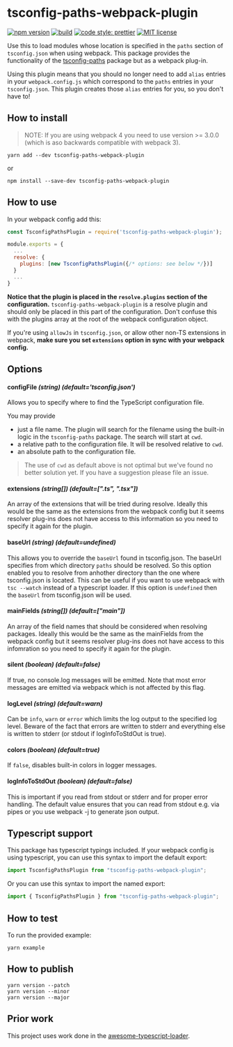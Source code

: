# tsconfig-paths-webpack-plugin

[![npm version][version-image]][version-url]
[![build][build-image]][build-url]
[![code style: prettier][prettier-image]][prettier-url]
[![MIT license][license-image]][license-url]

Use this to load modules whose location is specified in the `paths` section of
`tsconfig.json` when using webpack. This package provides the functionality of
the [tsconfig-paths](https://www.npmjs.com/package/tsconfig-paths) package but
as a webpack plug-in.

Using this plugin means that you should no longer need to add `alias` entries in
your `webpack.config.js` which correspond to the `paths` entries in your
`tsconfig.json`. This plugin creates those `alias` entries for you, so you don't
have to!

## How to install

> NOTE: If you are using webpack 4 you need to use version >= 3.0.0 (which is aso backwards compatible with webpack 3).

```
yarn add --dev tsconfig-paths-webpack-plugin
```

or

```
npm install --save-dev tsconfig-paths-webpack-plugin
```

## How to use

In your webpack config add this:

```js
const TsconfigPathsPlugin = require('tsconfig-paths-webpack-plugin');

module.exports = {
  ...
  resolve: {
    plugins: [new TsconfigPathsPlugin({/* options: see below */})]
  }
  ...
}
```

**Notice that the plugin is placed in the `resolve.plugins` section of the configuration.** `tsconfig-paths-webpack-plugin` is a resolve plugin and should only be placed in this part of the configuration. Don't confuse this with the plugins array at the root of the webpack configuration object.

If you're using `allowJs` in `tsconfig.json`, or allow other non-TS extensions in webpack, **make sure you set `extensions` option in sync with your webpack config.**

## Options

#### configFile _(string) (default='tsconfig.json')_

Allows you to specify where to find the TypeScript configuration file.

You may provide

- just a file name. The plugin will search for the filename using the built-in
  logic in the `tsconfig-paths` package. The search will start at `cwd`.
- a relative path to the configuration file. It will be resolved relative to
  `cwd`.
- an absolute path to the configuration file.

> The use of `cwd` as default above is not optimal but we've found no better
> solution yet. If you have a suggestion please file an issue.

#### extensions _(string[]) (default=[".ts", ".tsx"])_

An array of the extensions that will be tried during resolve. Ideally this would be the same as the extensions from the webpack config but it seems resolver plug-ins does not have access to this information so you need to specify it again for the plugin.

#### baseUrl _(string) (default=undefined)_

This allows you to override the `baseUrl` found in tsconfig.json. The baseUrl specifies from which directory `paths` should be resolved. So this option enabled you to resolve from anhother directory than the one where tsconfig.json is located. This can be useful if you want to use webpack with `tsc --watch` instead of a typescript loader. If this option is `undefined` then the `baseUrl` from tsconfig.json will be used.

#### mainFields _(string[]) (default=["main"])_

An array of the field names that should be considered when resolving packages. Ideally this would be the same as the mainFields from the webpack config but it seems resolver plug-ins does not have access to this infomration so you need to specify it again for the plugin.

#### silent _(boolean) (default=false)_

If true, no console.log messages will be emitted. Note that most error messages
are emitted via webpack which is not affected by this flag.

#### logLevel _(string) (default=warn)_

Can be `info`, `warn` or `error` which limits the log output to the specified
log level. Beware of the fact that errors are written to stderr and everything
else is written to stderr (or stdout if logInfoToStdOut is true).

#### colors _(boolean) (default=true)_

If `false`, disables built-in colors in logger messages.

#### logInfoToStdOut _(boolean) (default=false)_

This is important if you read from stdout or stderr and for proper error
handling. The default value ensures that you can read from stdout e.g. via pipes
or you use webpack -j to generate json output.

## Typescript support

This package has typescript typings included. If your webpack config is using typescript, you can use this syntax to import the default export:

```ts
import TsconfigPathsPlugin from "tsconfig-paths-webpack-plugin";
```

Or you can use this syntax to import the named export:

```ts
import { TsconfigPathsPlugin } from "tsconfig-paths-webpack-plugin";
```

## How to test

To run the provided example:

```
yarn example
```

## How to publish

```
yarn version --patch
yarn version --minor
yarn version --major
```

## Prior work

This project uses work done in the
[awesome-typescript-loader](https://github.com/s-panferov/awesome-typescript-loader).

[version-image]: https://img.shields.io/npm/v/tsconfig-paths-webpack-plugin.svg?style=flat
[version-url]: https://www.npmjs.com/package/tsconfig-paths-webpack-plugin
[build-image]: https://github.com/tsconfig-paths-webpack-plugin/workflows/Build/badge.svg
[build-url]: https://github.com/tsconfig-paths-webpack-plugin/actions?query=workflow%3ABuild+branch%3Amaster
[prettier-image]: https://img.shields.io/badge/code_style-prettier-ff69b4.svg?style=flat
[prettier-url]: https://github.com/prettier/prettier
[license-image]: https://img.shields.io/github/license/jonaskello/tsconfig-paths-webpack-plugin.svg?style=flat
[license-url]: https://opensource.org/licenses/MIT
